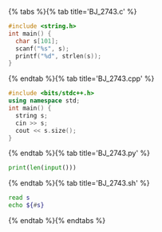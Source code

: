 {% tabs %}{% tab title='BJ_2743.c' %}

```c
#include <string.h>
int main() {
  char s[101];
  scanf("%s", s);
  printf("%d", strlen(s));
}
```

{% endtab %}{% tab title='BJ_2743.cpp' %}

```cpp
#include <bits/stdc++.h>
using namespace std;
int main() {
  string s;
  cin >> s;
  cout << s.size();
}
```

{% endtab %}{% tab title='BJ_2743.py' %}

```py
print(len(input()))
```

{% endtab %}{% tab title='BJ_2743.sh' %}

```sh
read s
echo ${#s}
```

{% endtab %}{% endtabs %}
